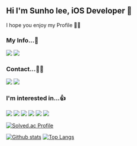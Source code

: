 
<!-- me -->
##  Hi I'm Sunho lee, iOS Developer  
I hope you enjoy my Profile 🙏🏻

### My Info...👋
<p align = "leading">
<a href = "https://sunhozone.notion.site/d2f16912ba38447a93fd808f32c4696f?pvs=4"><img src="https://img.shields.io/badge/Notion-000000?style=for-the-badge&logo=Notion&logoColor=white"/></a>
<a href = "https://codeisfuture.tistory.com"><img src="https://img.shields.io/badge/tistory-000000?style=for-the-badge&logo=tistory&logoColor=white"/></a>
</p>

### Contact...🤙🏻

<a href="mailto:sunh803@naver.com"><img src="https://img.shields.io/badge/Naver-03C75A?style=for-the-badge&logo=Naver&logoColor=white"/></a>
<a href="mailto:sunh803@gmail.com"><img src="https://img.shields.io/badge/Gmail-D14836?style=for-the-badge&logo=gmail&logoColor=white"/></a>
### I'm interested in...👍
<p align = "leading">
  <img src = "https://img.shields.io/badge/Apple-%23000000.svg?style=for-the-badge&logo=apple&logoColor=white">
<img src="https://img.shields.io/badge/Swift-F05138?style=for-the-badge&logo=Swift&logoColor=white"/>
<img src="https://img.shields.io/badge/python-3776AB?style=for-the-badge&logo=python&logoColor=white">
<img src="https://img.shields.io/badge/node.js-339933?style=for-the-badge&logo=Node.js&logoColor=white"> 
<img src= "https://img.shields.io/badge/figma-%23F24E1E.svg?style=for-the-badge&logo=figma&logoColor=white">
<img src ="https://img.shields.io/badge/Dart-0175C2?style=for-the-badge&logo=dart&logoColor=white">

[![Solved.ac Profile](http://mazassumnida.wtf/api/v2/generate_badge?boj=sun803)](https://solved.ac/sun803/)

[![Github stats](https://github-readme-stats.vercel.app/api?username=sunhofficial&show_icons=true&include_all_commits=true)](https://github.com/sunhofficial/github-readme-stats)
[![Top Langs](https://github-readme-stats.vercel.app/api/top-langs/?username=sunhofficial&layout=compact)](https://github.com/sunhofficial/github-readme-stats)
